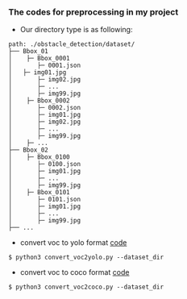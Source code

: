 ### The codes for preprocessing in my project
- Our directory type is as following:
```
path: ./obstacle_detection/dataset/
├── Bbox_01
│    ├─ Bbox_0001
│       ├─ 0001.json
│	├─ img01.jpg
│       ├─ img02.jpg
│       ├─ ...
│       ├─ img99.jpg
│    ├─ Bbox_0002
│       ├─ 0002.json
│       ├─ img01.jpg
│       ├─ img02.jpg
│       ├─ ...
│       ├─ img99.jpg
│    ├─ ...
├── Bbox_02
│    ├─ Bbox_0100
│       ├─ 0100.json
│       ├─ img01.jpg
│       ├─ ...
│       ├─ img99.jpg
│    ├─ Bbox_0101
│       ├─ 0101.json
│       ├─ img01.jpg
│       ├─ ...
│       ├─ img99.jpg
├── ...
```

- convert voc to yolo format [code](https://github.com/Sangh0/Obstacle-Detection/blob/main/src/preprocessing/convert_voc2yolo.py)

```
$ python3 convert_voc2yolo.py --dataset_dir
```
  
- convert voc to coco format [code](https://github.com/Sangh0/Obstacle-Detection/blob/main/src/preprocessing/convert_voc2coco.py) 

```
$ python3 convert_voc2coco.py --dataset_dir
```
